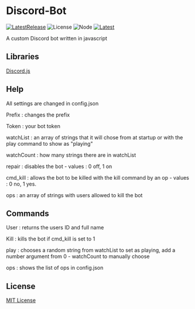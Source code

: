 # Discord-Bot 

[![LatestRelease](https://img.shields.io/badge/Latest%20Release-v2.0.1-green)](https://github.com/EchoHackCmd/Atom-Client-Releases/releases/latest) ![License](https://img.shields.io/badge/license-MIT-green) ![Node](https://img.shields.io/badge/node-%3E%3D%2012.0.0-green) [![Latest](https://img.shields.io/github/last-commit/kittypickles9982/Discord-Bot?color=green)](https://github.com/kittypickles9982/Discord-Bot)

A custom Discord bot written in javascript

## Libraries

[Discord.js](https://www.npmjs.com/package/discord.js)

## Help

All settings are changed in config.json

Prefix : changes the prefix

Token : your bot token

watchList : an array of strings that it will chose from at startup or with the play command to show as "playing"

watchCount : how many strings there are in watchList

repair : disables the bot - values : 0 off, 1 on

cmd_kill : allows the bot to be killed with the kill command by an op - values : 0 no, 1 yes.

ops : an array of strings with users allowed to kill the bot

## Commands

User : returns the users ID and full name

Kill : kills the bot if cmd_kill is set to 1

play : chooses a random string from watchList to set as playing, add a number argument from 0 - watchCount to manually choose

ops : shows the list of ops in config.json

## License

[MIT License](https://github.com/kittypickles9982/Discord-Bot/blob/master/LICENSE)
